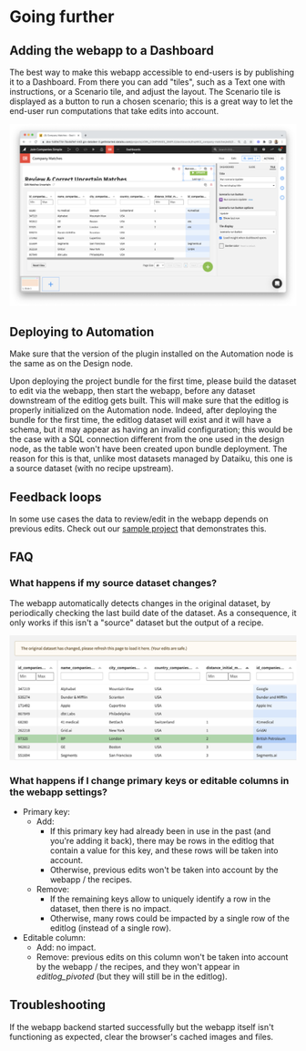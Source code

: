 # Going further

## Adding the webapp to a Dashboard

The best way to make this webapp accessible to end-users is by publishing it to a Dashboard. From there you can add "tiles", such as a Text one with instructions, or a Scenario tile, and adjust the layout. The Scenario tile is displayed as a button to run a chosen scenario; this is a great way to let the end-user run computations that take edits into account.

![](dashboard_edit.png)

## Deploying to Automation

Make sure that the version of the plugin installed on the Automation node is the same as on the Design node.

Upon deploying the project bundle for the first time, please build the dataset to edit via the webapp, then start the webapp, before any dataset downstream of the editlog gets built. This will make sure that the editlog is properly initialized on the Automation node. Indeed, after deploying the bundle for the first time, the editlog dataset will exist and it will have a schema, but it may appear as having an invalid configuration; this would be the case with a SQL connection different from the one used in the design node, as the table won't have been created upon bundle deployment. The reason for this is that, unlike most datasets managed by Dataiku, this one is a source dataset (with no recipe upstream).

## Feedback loops

In some use cases the data to review/edit in the webapp depends on previous edits. Check out our [sample project](sample-project-join-companies) that demonstrates this.

## FAQ

### What happens if my source dataset changes?

The webapp automatically detects changes in the original dataset, by periodically checking the last build date of the dataset. As a consequence, it only works if this isn't a "source" dataset but the output of a recipe.

![](refresh_data.png)

### What happens if I change primary keys or editable columns in the webapp settings?

* Primary key:
  * Add:
    * If this primary key had already been in use in the past (and you're adding it back), there may be rows in the editlog that contain a value for this key, and these rows will be taken into account.
    * Otherwise, previous edits won't be taken into account by the webapp / the recipes.
  * Remove:
    * If the remaining keys allow to uniquely identify a row in the dataset, then there is no impact.
    * Otherwise, many rows could be impacted by a single row of the editlog (instead of a single row).
* Editable column:
  * Add: no impact.
  * Remove: previous edits on this column won't be taken into account by the webapp / the recipes, and they won't appear in _editlog\_pivoted_ (but they will still be in the editlog).

## Troubleshooting

If the webapp backend started successfully but the webapp itself isn't functioning as expected, clear the browser's cached images and files.

